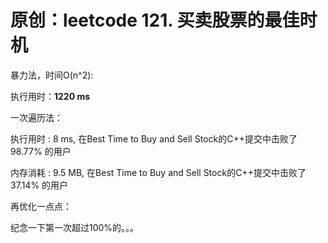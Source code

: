 # 原创：leetcode 121. 买卖股票的最佳时机

暴力法，时间O(n^2):

执行用时：**1220 ms**

一次遍历法：

执行用时 : 8 ms, 在Best Time to Buy and Sell Stock的C++提交中击败了98.77% 的用户

内存消耗 : 9.5 MB, 在Best Time to Buy and Sell Stock的C++提交中击败了37.14% 的用户

再优化一点点：

纪念一下第一次超过100%的。。。

 
